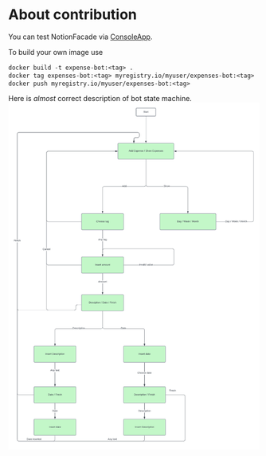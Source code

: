 # About contribution

You can test NotionFacade via [ConsoleApp](./../src/main/java/com/dskroba/app/ConsoleApp.java).

To build your own image use
```shell
docker build -t expense-bot:<tag> .
docker tag expenses-bot:<tag> myregistry.io/myuser/expenses-bot:<tag>
docker push myregistry.io/myuser/expenses-bot:<tag>
```

Here is _almost_ correct description of bot state machine.
![img.png](./state-machine/bot-state-machine.png)